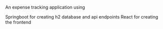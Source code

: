 An expense tracking application using

Springboot for creating h2 database and api endpoints
React for creating the frontend
